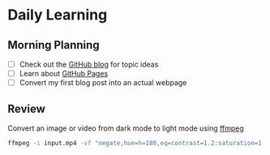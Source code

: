 # Daily Learning

## Morning Planning

- [ ] Check out the [GitHub blog](https://github.blog/) for topic ideas
- [ ] Learn about [GitHub Pages](https://skills.github.com/#first-day-on-github)
- [ ] Convert my first blog post into an actual webpage

## Review

Convert an image or video from dark mode to light mode using [ffmpeg](https://www.ffmpeg.org)

```bash
ffmpeg -i input.mp4 -vf "negate,hue=h=180,eq=contrast=1.2:saturation=1.1" output.mp4
```
